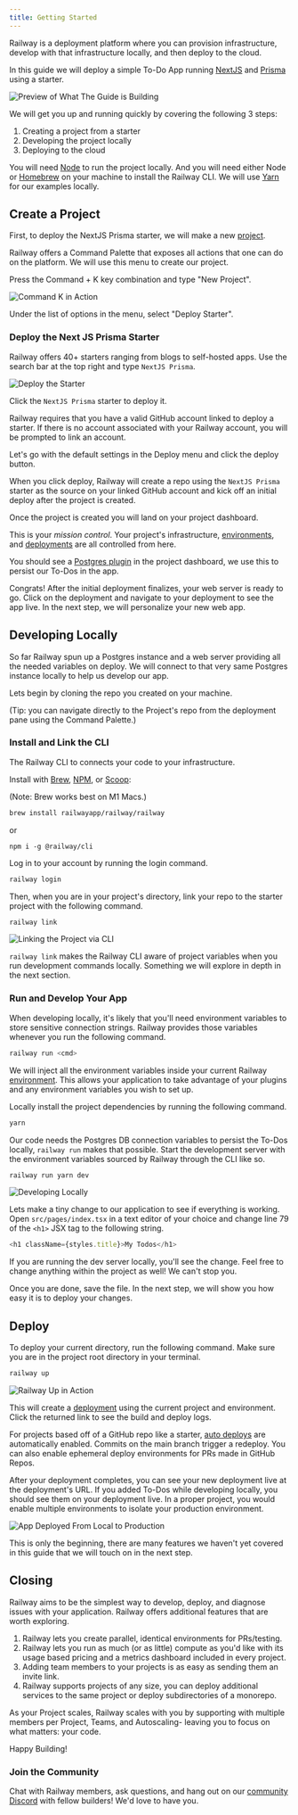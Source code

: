 ```yaml
---
title: Getting Started
---
```


Railway is a deployment platform where you can provision infrastructure,
develop with that infrastructure locally, and then deploy to the cloud.

In this guide we will deploy a simple To-Do App running [NextJS](https://nextjs.org/docs/getting-started) and [Prisma](https://www.prisma.io/docs/) using a starter.

<Image src="https://res.cloudinary.com/railway/image/upload/v1643740624/docs/todos-gif.gif"
alt="Preview of What The Guide is Building"
layout="intrinsic"
width={800} height={378} quality={100} />

We will get you up and running quickly by covering the following 3 steps:

1. Creating a project from a starter
2. Developing the project locally
3. Deploying to the cloud

You will need [Node](https://nodejs.org/en/download/) to run the project locally. And you will need either Node or [Homebrew](https://brew.sh/) on your machine to install the Railway CLI. We will use [Yarn](https://yarnpkg.com/) for our examples locally.

## Create a Project

First, to deploy the NextJS Prisma starter, we will make a new [project](develop/projects).

Railway offers a Command Palette that exposes all actions that one can do on the platform. We will use this menu to create our project.

Press the Command + K key combination and type "New Project".

<Image src="https://res.cloudinary.com/railway/image/upload/v1643696774/docs/CleanShot_2022-02-01_at_01.15.37_2_p85zsa.gif"
alt="Command K in Action"
layout="intrinsic"
width={800} height={440} quality={80} />

Under the list of options in the menu, select "Deploy Starter".

### Deploy the Next JS Prisma Starter

Railway offers 40+ starters ranging from blogs to self-hosted apps. Use the search bar at the top right and type `NextJS Prisma`.

<Image src="https://res.cloudinary.com/railway/image/upload/v1643761460/docs/findnextjs_kvgmuj.gif"
alt="Deploy the Starter"
layout="intrinsic"
width={800} height={546} quality={80} />

Click the `NextJS Prisma` starter to deploy it.

Railway requires that you have a valid GitHub account linked to deploy a starter. If there is no account associated with your Railway account, you will be prompted to link an account.

Let's go with the default settings in the Deploy menu and click the deploy button.

When you click deploy, Railway will create a repo using the `NextJS Prisma` starter as the source on your linked GitHub account and kick off an initial deploy after the project is created.

Once the project is created you will land on your project dashboard.

This is your _mission control_. Your project's infrastructure, [environments](develop/environments), and [deployments](deploy/deployments) are all
controlled from here.

You should see a [Postgres plugin](plugins/postgresql) in the project dashboard, we use this to persist our To-Dos in the app.

Congrats! After the initial deployment finalizes, your web server is ready to go. Click on the deployment and navigate to your deployment to see the app live. In the next step, we will personalize your new web app.

## Developing Locally

So far Railway spun up a Postgres instance and a web server providing all the needed variables on deploy. We will connect to that very same Postgres instance locally to help us develop our app.

Lets begin by cloning the repo you created on your machine.

(Tip: you can navigate directly to the Project's repo from the deployment pane using the Command Palette.)

### Install and Link the CLI

The Railway CLI to connects your code to your infrastructure.

Install with [Brew](https://brew.sh), [NPM](https://www.npmjs.com/package/@railway/cli), or [Scoop](develop/cli#install):

(Note: Brew works best on M1 Macs.)

```bash
brew install railwayapp/railway/railway
```

or

```
npm i -g @railway/cli
```

Log in to your account by running the login command.

```bash
railway login
```

Then, when you are in your project's directory, link your repo to the starter project with the following command.

```bash
railway link
```

<Image src="https://res.cloudinary.com/railway/image/upload/v1643748194/docs/railwaylinkv2_ty9q8c.gif"
alt="Linking the Project via CLI"
layout="intrinsic"
width={800} height={320} quality={80} />

`railway link` makes the Railway CLI aware of project variables when you run development commands locally. Something we will explore in depth in the next section.

### Run and Develop Your App

When developing locally, it's likely that you'll need environment variables to store sensitive connection strings. Railway provides those variables whenever you run the following command.

```bash
railway run <cmd>
```

We will inject all the environment variables inside your current Railway
[environment](develop/environments). This allows your application to take advantage of your plugins and any environment variables you wish to set up.

Locally install the project dependencies by running the following command.

```bash
yarn
```

Our code needs the Postgres DB connection variables to persist the To-Dos locally, `railway run` makes that possible.
Start the development server with the environment variables sourced by Railway through the CLI like so.

```bash
railway run yarn dev
```

<Image src="https://res.cloudinary.com/railway/image/upload/v1643747993/docs/railwayrun_zgaqop.gif"
alt="Developing Locally"
layout="intrinsic"
width={800} height={480} quality={100} />

Lets make a tiny change to our application to see if everything is working.
Open `src/pages/index.tsx` in a text editor of your choice and change line 79 of the `<h1>` JSX tag to the following string.

```javascript
<h1 className={styles.title}>My Todos</h1>
```

If you are running the dev server locally, you'll see the change. Feel free to change anything within the project as well! We can't stop you.

Once you are done, save the file. In the next step, we will show you how easy it is to deploy your changes.

## Deploy

To deploy your current directory, run the following command. Make sure you are in the project root directory in your terminal.

```bash
railway up
```

<Image src="https://res.cloudinary.com/railway/image/upload/v1643748653/docs/railwayup_vhkdv8.gif"
alt="Railway Up in Action"
layout="intrinsic"
width={800} height={498} quality={100} />

This will create a [deployment](deploy/railway-up) using the current project and
environment. Click the returned link to see the build and deploy logs.

For projects based off of a GitHub repo like a starter, [auto deploys](deploy/github-triggers) are automatically enabled. Commits on the main branch trigger a redeploy. You can also enable ephemeral deploy environments for PRs made in GitHub Repos.

After your deployment completes, you can see your new deployment live at the deployment's URL. If you added To-Dos while developing locally, you should see them on your deployment live. In a proper project, you would enable multiple environments to isolate your production environment.

<Image src="https://res.cloudinary.com/railway/image/upload/v1643749599/docs/updeployworking_qaysjx.gif"
alt="App Deployed From Local to Production"
layout="intrinsic"
width={800} height={342} quality={100} />

This is only the beginning, there are many features we haven't yet covered in this guide that we will touch on in the next step.

## Closing

Railway aims to be the simplest way to develop, deploy, and diagnose issues with your application. Railway offers additional features that are worth exploring.

1. Railway lets you create parallel, identical environments for PRs/testing.
2. Railway lets you run as much (or as little) compute as you'd like with its usage based pricing and a metrics dashboard included in every project.
3. Adding team members to your projects is as easy as sending them an invite link.
4. Railway supports projects of any size, you can deploy additional services to the same project or deploy subdirectories of a monorepo.

As your Project scales, Railway scales with you by supporting with multiple members per Project, Teams, and Autoscaling- leaving you to focus on what matters: your code.

Happy Building!

### Join the Community

Chat with Railway members, ask questions, and hang out on our [community Discord](https://discord.gg/xAm2w6g) with fellow builders! We'd love to have you.
